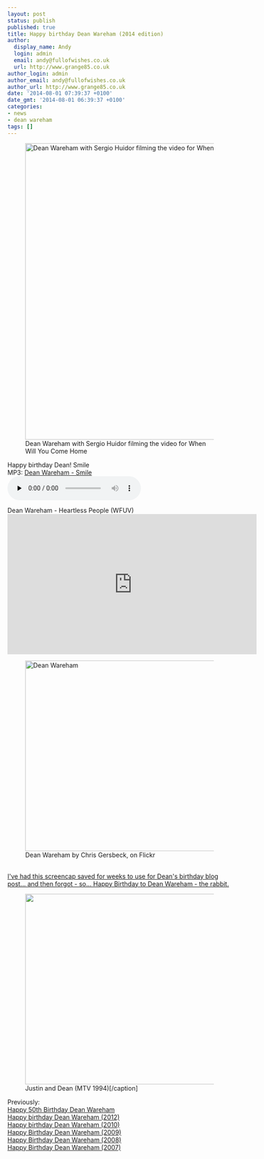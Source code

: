 ```yaml
---
layout: post
status: publish
published: true
title: Happy birthday Dean Wareham (2014 edition)
author:
  display_name: Andy
  login: admin
  email: andy@fullofwishes.co.uk
  url: http://www.grange85.co.uk
author_login: admin
author_email: andy@fullofwishes.co.uk
author_url: http://www.grange85.co.uk
date: '2014-08-01 07:39:37 +0100'
date_gmt: '2014-08-01 06:39:37 +0100'
categories:
- news
- dean wareham
tags: []
---
```

<p><figure class="caption aligncenter"><img alt="Dean Wareham with Sergio Huidor filming the video for When Will You Come Home" src="http://media.fullofwishes.co.uk/01-galaxie_500/pictures/sergio-huidor-dean-wareham.jpg" width="960" height="666" class /><figcaption class="caption-text"> Dean Wareham with Sergio Huidor filming the video for When Will You Come Home</figcaption></figure>
<p>Happy birthday Dean! Smile<br />
MP3: <a href="http://media.fullofwishes.co.uk/05-dean_wareham/audio/dean-wareham-smile-what-else-do-you-do.mp3">Dean Wareham - Smile</a><br />
<audio src="http://media.fullofwishes.co.uk/05-dean_wareham/audio/dean-wareham-smile-what-else-do-you-do.mp3" preload="none" controls /></p>
<p>Dean Wareham - Heartless People (WFUV)<br />
<iframe width="560" height="315" src="https://www.youtube.com/embed/r2lVXdSsxQ4" frameborder="0" allowfullscreen></iframe>
<p><figure class="caption aligncenter"><a href="https://www.flickr.com/photos/csgersbeck/4906414595" title="Dean Wareham by Chris Gersbeck, on Flickr"><img src="https://farm5.staticflickr.com/4096/4906414595_1e4b5a01b7_z.jpg" width="640" height="428" alt="Dean Wareham"></a><figcaption class="caption-text">Dean Wareham by Chris Gersbeck, on Flickr</figcaption></figure></p>
<p><ins datetime="2014-08-02T09:57:17+00:00"><br />
I've had this screencap saved for weeks to use for Dean's birthday blog post... and then forgot - so... Happy Birthday to Dean Wareham - the rabbit.<br />
<figure class="caption aligncenter"><img src="http://media.fullofwishes.co.uk/02-luna/pictures/justin-dean-mtv-rabbit.jpg" width="541" height="428" class /><figcaption class="caption-text"> Justin and Dean (MTV 1994)[/caption]</ins></figcaption></figure>
<p>Previously:<br />
<a href="/2013/08/happy-50th-birthday-dean-wareham/" title="Happy 50th Birthday Dean Wareham">Happy 50th Birthday Dean Wareham</a><br />
<a href="/2012/08/01/happy-birthday-dean-wareham-3/" title="Happy birthday Dean Wareham (2012)">Happy birthday Dean Wareham (2012)</a><br />
<a href="/2010/08/01/happy-birthday-dean-wareham-2/" title="Happy Birthday Dean Wareham (2010)">Happy birthday Dean Wareham (2010)</a><br />
<a href="/2009/08/01/happy-birthday-dean-wareham/" title="Happy Birthday Dean Wareham (2009)">Happy Birthday Dean Wareham (2009)</a><br />
<a href="/2008/08/01/happy-birthday-dean-2/" title="Happy Birthday Dean Wareham (2008)">Happy Birthday Dean Wareham (2008)</a><br />
<a href="/2007/08/01/happy-birthday-dean/" title="Happy Birthday Dean Wareham (2007)">Happy Birthday Dean Wareham (2007)</a></p>
